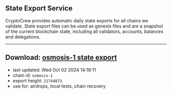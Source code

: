 ## State Export Service
CryptoCrew provides automatic daily state exports for all chains we validate. State export files can be used as genesis files and are a snapshot of the current blockchain state, including all validators, accounts, balances and delegations.

---
**Download: [osmosis-1 state export](https://dl-eu2.ccvalidators.com/SERVICE/osmosis/osmosis-1_export_21744873.json)**
---

- last updated: Wed Oct 02 2024 14:18:11
- chain id: `osmosis-1`
- export height: `21744873`
- use for: airdrops, local tests, chain recovery
